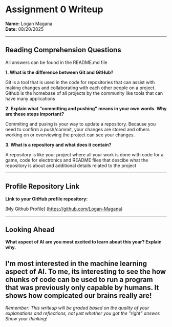 # Assignment 0 Writeup

**Name:** Logan Magana  
**Date:** 08/20/2025

---

## Reading Comprehension Questions
All answers can be found in the README.md file

**1. What is the difference between Git and GitHub?**

Git is a tool that is used in the code for repositories that can assist with making changes and collaborating with each other people on a project.
Github is the homebase of all projects by the community like tools that can have many applications 

**2. Explain what "committing and pushing" means in your own words. Why are these steps important?**

Commiting and pusing is your way to update a repository. Because you need to confirm a push/commit, your changes are stored and others working on or overviewing the project can see your changes.

**3. What is a repository and what does it contain?**

A repository is like your project where all your work is done with code for a game, code for electronics and README files that descibe what the repository is about and additional details related to the project 

---

## Profile Repository Link

**Link to your GitHub profile repository:** 

[My Github Profile] (https://github.com/Logan-Magana)

---

## Looking Ahead

**What aspect of AI are you most excited to learn about this year? Explain why.**

I'm most interested in the machine learning aspect of AI. To me, its interesting to see the how chunks of code can be used to run a program that was previously only capable by humans. It shows how compicated our brains really are!
---

*Remember: This writeup will be graded based on the quality of your explanations and reflections, not just whether you got the "right" answer. Show your thinking!*
